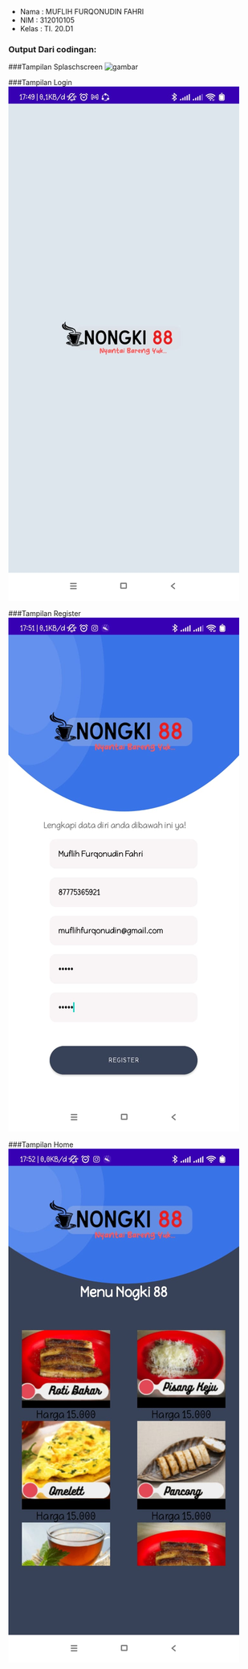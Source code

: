 - Nama  : MUFLIH FURQONUDIN FAHRI
- NIM   : 312010105
- Kelas : TI. 20.D1



### Output Dari codingan:
###Tampilan Splaschscreen
![gambar](ss/splascreen.png)


###Tampilan Login
![gambar](splashscreen.jpg)


 ###Tampilan Register
![gambar](register.jpg)

###Tampilan Home
![gambar](home.jpg)


